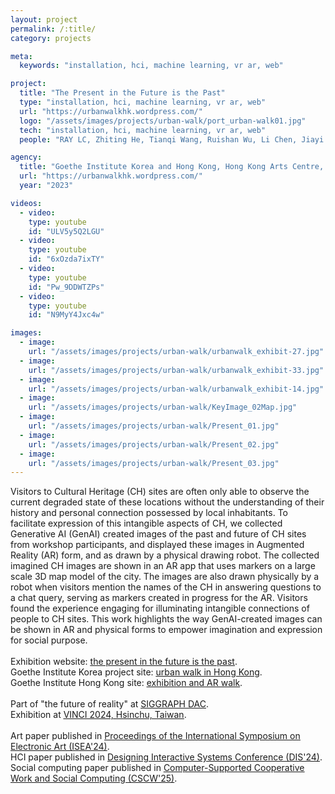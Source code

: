 ```yaml
---
layout: project
permalink: /:title/
category: projects

meta:
  keywords: "installation, hci, machine learning, vr ar, web"

project:
  title: "The Present in the Future is the Past"
  type: "installation, hci, machine learning, vr ar, web"
  url: "https://urbanwalkhk.wordpress.com/"
  logo: "/assets/images/projects/urban-walk/port_urban-walk01.jpg"
  tech: "installation, hci, machine learning, vr ar, web"
  people: "RAY LC, Zhiting He, Tianqi Wang, Ruishan Wu, Li Chen, Jiayi Su, Carman Wong, CK Fung, Bowen Liu, Latisha Besariani Hendra"

agency:
  title: "Goethe Institute Korea and Hong Kong, Hong Kong Arts Centre, Hong Kong Arts Development Council, SIGGRAPH, VINCI"
  url: "https://urbanwalkhk.wordpress.com/"
  year: "2023"

videos:
  - video:
    type: youtube
    id: "ULV5y5Q2LGU"
  - video:
    type: youtube
    id: "6xOzda7ixTY"
  - video:
    type: youtube
    id: "Pw_9DDWTZPs"
  - video:
    type: youtube
    id: "N9MyY4Jxc4w"

images:
  - image:
    url: "/assets/images/projects/urban-walk/urbanwalk_exhibit-27.jpg"
  - image:
    url: "/assets/images/projects/urban-walk/urbanwalk_exhibit-33.jpg"
  - image:
    url: "/assets/images/projects/urban-walk/urbanwalk_exhibit-14.jpg"
  - image:
    url: "/assets/images/projects/urban-walk/KeyImage_02Map.jpg"
  - image:
    url: "/assets/images/projects/urban-walk/Present_01.jpg"
  - image:
    url: "/assets/images/projects/urban-walk/Present_02.jpg"
  - image:
    url: "/assets/images/projects/urban-walk/Present_03.jpg"
---
```

<p>Visitors to Cultural Heritage (CH) sites are often only able to observe the current degraded state of these locations without the understanding of their history and personal connection possessed by local inhabitants. To facilitate expression of this intangible aspects of CH, we collected Generative AI (GenAI) created images of the past and future of CH sites from workshop participants, and displayed these images in Augmented Reality (AR) form, and as drawn by a physical drawing robot. The collected imagined CH images are shown in an AR app that uses markers on a large scale 3D map model of the city. The images are also drawn physically by a robot when visitors mention the names of the CH in answering questions to a chat query, serving as markers created in progress for the AR. Visitors found the experience engaging for illuminating intangible connections of people to CH sites. This work highlights the way GenAI-created images can be shown in AR and physical forms to empower imagination and expression for social purpose.<br><br>
Exhibition website: <a href="https://urbanwalkhk.wordpress.com/"><u>the present in the future is the past</u></a>.<br>
Goethe Institute Korea project site: <a href="https://www.goethe.de/ins/kr/en/kul/kue/urb/pfp.html"><u>urban walk in Hong Kong</u></a>.<br>
Goethe Institute Hong Kong site: <a href="https://www.goethe.de/ins/hon/en/ver.cfm?event_id=25124383"><u>exhibition and AR walk</u></a>.<br><br>
Part of "the future of reality" at <a href="https://dac.siggraph.org/artwork/present-future-past/"><u>SIGGRAPH DAC</u></a>.<br>
Exhibition at <a href="https://dl.acm.org/doi/10.1145/3678698.3687200"><u>VINCI 2024, Hsinchu, Taiwan</u></a>.<br><br>
Art paper published in <a href="https://az659834.vo.msecnd.net/eventsairseasiaprod/production-expertevents-public/a5f209f3a2b24341a34e4aacf0c37742"><u>Proceedings of the International Symposium on Electronic Art (ISEA'24)</u></a>.<br>
HCI paper published in <a href="https://dl.acm.org/doi/10.1145/3643834.3660711"><u>Designing Interactive Systems Conference (DIS'24)</u></a>.<br>
Social computing paper published in <a href="https://arxiv.org/abs/2501.00359"><u>Computer-Supported Cooperative Work and Social Computing (CSCW'25)</u></a>.</p>
